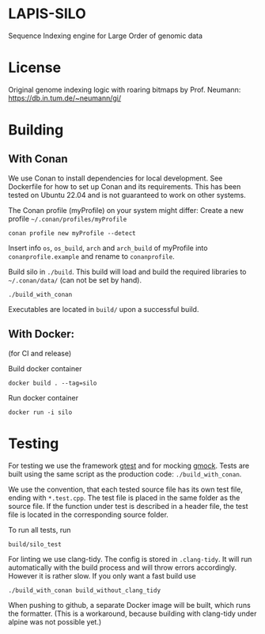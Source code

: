 # LAPIS-SILO
Sequence Indexing engine for Large Order of genomic data

# License
Original genome indexing logic with roaring bitmaps by Prof. Neumann: https://db.in.tum.de/~neumann/gi/


# Building

## With Conan
We use Conan to install dependencies for local development. See Dockerfile for how to set up Conan and its requirements.
This has been tested on Ubuntu 22.04 and is not guaranteed to work on other systems.

The Conan profile (myProfile) on your system might differ: Create a new profile `~/.conan/profiles/myProfile`
```shell
conan profile new myProfile --detect
```
Insert info `os`, `os_build`, `arch` and `arch_build` of myProfile into `conanprofile.example` and rename
to `conanprofile`.

Build silo in `./build`. This build will load and build the required libraries to `~/.conan/data/` (can not be set by
hand).
```shell
./build_with_conan
```
Executables are located in `build/` upon a successful build.

## With Docker:
(for CI and release)

Build docker container
```shell
docker build . --tag=silo
```
Run docker container
```shell
docker run -i silo
```

# Testing

For testing we use the framework [gtest](http://google.github.io/googletest/) and for
mocking [gmock](http://google.github.io/googletest/gmock_cook_book.html). Tests are built using the same script as the
production code: `./build_with_conan`.

We use the convention, that each tested source file has its own test file, ending with `*.test.cpp`. The test file is
placed in the same folder as the source file. If the function under test is described in a header file, the test file is
located in the corresponding source folder.

To run all tests, run

```shell
build/silo_test
```

For linting we use clang-tidy. The config is stored in `.clang-tidy`. It will run automatically with the build process
and will throw errors accordingly. However it is rather slow. If you only want a fast build use

```shell
./build_with_conan build_without_clang_tidy
```

When pushing to github, a separate Docker image will be built, which runs the formatter. (This is a workaround, because
building with clang-tidy under alpine was not possible yet.)